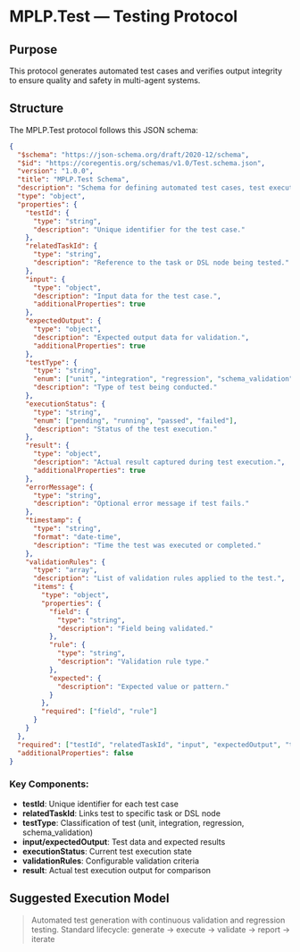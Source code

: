 # MPLP.Test — Testing Protocol

## Purpose
This protocol generates automated test cases and verifies output integrity to ensure quality and safety in multi-agent systems.

## Structure

The MPLP.Test protocol follows this JSON schema:

```json
{
  "$schema": "https://json-schema.org/draft/2020-12/schema",
  "$id": "https://coregentis.org/schemas/v1.0/Test.schema.json",
  "version": "1.0.0",
  "title": "MPLP.Test Schema",
  "description": "Schema for defining automated test cases, test execution metadata, and result validation for multi-agent systems.",
  "type": "object",
  "properties": {
    "testId": {
      "type": "string",
      "description": "Unique identifier for the test case."
    },
    "relatedTaskId": {
      "type": "string",
      "description": "Reference to the task or DSL node being tested."
    },
    "input": {
      "type": "object",
      "description": "Input data for the test case.",
      "additionalProperties": true
    },
    "expectedOutput": {
      "type": "object",
      "description": "Expected output data for validation.",
      "additionalProperties": true
    },
    "testType": {
      "type": "string",
      "enum": ["unit", "integration", "regression", "schema_validation"],
      "description": "Type of test being conducted."
    },
    "executionStatus": {
      "type": "string",
      "enum": ["pending", "running", "passed", "failed"],
      "description": "Status of the test execution."
    },
    "result": {
      "type": "object",
      "description": "Actual result captured during test execution.",
      "additionalProperties": true
    },
    "errorMessage": {
      "type": "string",
      "description": "Optional error message if test fails."
    },
    "timestamp": {
      "type": "string",
      "format": "date-time",
      "description": "Time the test was executed or completed."
    },
    "validationRules": {
      "type": "array",
      "description": "List of validation rules applied to the test.",
      "items": {
        "type": "object",
        "properties": {
          "field": {
            "type": "string",
            "description": "Field being validated."
          },
          "rule": {
            "type": "string",
            "description": "Validation rule type."
          },
          "expected": {
            "description": "Expected value or pattern."
          }
        },
        "required": ["field", "rule"]
      }
    }
  },
  "required": ["testId", "relatedTaskId", "input", "expectedOutput", "testType", "executionStatus"],
  "additionalProperties": false
}
```

### Key Components:

- **testId**: Unique identifier for each test case
- **relatedTaskId**: Links test to specific task or DSL node
- **testType**: Classification of test (unit, integration, regression, schema_validation)
- **input/expectedOutput**: Test data and expected results
- **executionStatus**: Current test execution state
- **validationRules**: Configurable validation criteria
- **result**: Actual test execution output for comparison

## Suggested Execution Model
> Automated test generation with continuous validation and regression testing.
> Standard lifecycle: generate → execute → validate → report → iterate